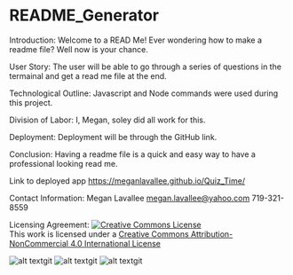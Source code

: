 # README_Generator

Introduction:
Welcome to a READ Me!  Ever wondering how to make a readme file?  Well now is your chance.

User Story:
The user will be able to go through a series of questions in the termainal and get a read me file at the end. 

Technological Outline:
Javascript and Node commands were used during this project.  

Division of Labor:
I, Megan, soley did all work for this.  

Deployment:
Deployment will be through the GitHub link. 

Conclusion:
Having a readme file is a quick and easy way to have a professional looking read me. 


Link to deployed app
https://meganlavallee.github.io/Quiz_Time/

Contact Information: 
Megan Lavallee
megan.lavallee@yahoo.com
719-321-8559

Licensing Agreement:
<a rel="license" href="http://creativecommons.org/licenses/by-nc/4.0/"><img alt="Creative Commons License" style="border-width:0" src="https://i.creativecommons.org/l/by-nc/4.0/88x31.png" /></a><br />This work is licensed under a <a rel="license" href="http://creativecommons.org/licenses/by-nc/4.0/">Creative Commons Attribution-NonCommercial 4.0 International License</a>

![alt text](assets/images/installingjson)git 
![alt text](assets/images/inquirer)git 
![alt text](assets/images/capture)git 
